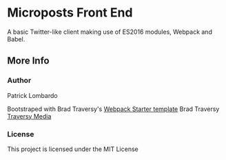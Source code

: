 # Microposts Front End

A basic Twitter-like client making use of ES2016 modules, Webpack and Babel.

## More Info

### Author

Patrick Lombardo

Bootstraped with Brad Traversy's [Webpack Starter template](https://github.com/bradtraversy/babel_webpack_starter)
Brad Traversy
[Traversy Media](http://www.traversymedia.com)

### License

This project is licensed under the MIT License

